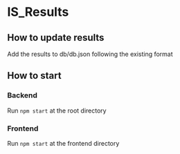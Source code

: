# IS_Results
## How to update results

Add the results to db/db.json following the existing format

## How to start

### Backend
Run `npm start` at the root directory

### Frontend
Run `npm start` at the frontend directory

